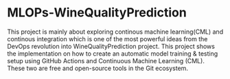 # MLOPs-WineQualityPrediction


This project is mainly about exploring continous machine learning(CML) and continous integration which is one of the most powerful ideas from the DevOps revolution into WineQualityPrediction project. 
This project shows the implementation on how to create an automatic model training & testing setup using GitHub Actions and Continuous Machine Learning (CML).
These two are free and open-source tools in the Git ecosystem. 

